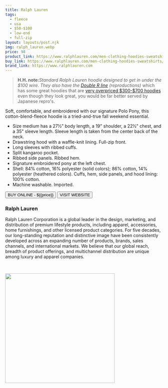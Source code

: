 ```yaml
---
title: Ralph Lauren
tags:
  - fleece
  - usa
  - $50-$100
  - low-end
  - full-zip
layout: layouts/post.njk
img: ralph_lauren.webp
price: 98
product_link: https://www.ralphlauren.com/men-clothing-hoodies-sweatshirts/cotton-blend-fleece-hoodie/365622.html?cgid=men-clothing-hoodies-sweatshirts&dwvar365622_colorname=Alaskan%20Heather&webcat=Men%2FClothing%2FSweatshirts%20%20%20Sweatpants#start=1&cgid=men-clothing-hoodies-sweatshirts
buy_link: https://www.ralphlauren.com/men-clothing-hoodies-sweatshirts/cotton-blend-fleece-hoodie/365622.html?cgid=men-clothing-hoodies-sweatshirts&dwvar365622_colorname=Alaskan%20Heather&webcat=Men%2FClothing%2FSweatshirts%20%20%20Sweatpants#start=1&cgid=men-clothing-hoodies-sweatshirts 
brand_link: https://www.ralphlauren.com
---
```

<div class="col col-sm-8">

<p>
<blockquote>
<strong>H.H. note:</strong><i>Standard Ralph Lauren hoodie designed to get in under the $100 wire. They also have the <a href="https://www.ralphlauren.com/brands-double-rl-men?webcat=brands%7Cdouble-rl%7CMen">Double R line</a> (reproductions)</i> which has some great hoodies that are <a href="https://www.ralphlauren.com/men-clothing/cotton-wool-hoodie/449176.html?cgid=men-clothing&dwvar449176_colorname=Grey%20Heather&webcat=Men%2FClothing#prefn1=CategoryCode&prefn2=brand&prefv1=T-shirts%257CSweatshirts&prefv2=Double%2520RL&ab=en_US_MLP_RRL_Slot_5_S1_IMAGE_SHOP&start=1&cgid=men-clothing">very overpriced $300-$700 hoodies</a> even though they look great, you would be far better served by Japanese repro's.
</blockquote>
</p>

Soft, comfortable, and embroidered with our signature Polo Pony, this cotton-blend-fleece hoodie is a tried-and-true fall weekend essential.

* Size medium has a 27½" body length, a 19" shoulder, a 22½" chest, and a 35" sleeve length. Sleeve length is taken from the center back of the neck.
* Drawstring hood with a waffle-knit lining. Full-zip front.
* Long sleeves with ribbed cuffs.
* Split kangaroo pocket.
* Ribbed side panels. Ribbed hem.
* Signature embroidered pony at the left chest.
* Shell: 84% cotton, 16% polyester (solid colors); 86% cotton, 14% polyester (heathered colors). Cuffs, hem, side panels, and hood lining: 100% cotton.
* Machine washable. Imported.

<p>
    <a href='{{buy_link}}'><button class="button-primary-outlined button-round">BUY ONLINE - ${{price}}</button></a>
    <a href='{{brand_link}}'><button class="button-primary-outlined button-round">VISIT WEBSITE</button></a>
</p>

### Ralph Lauren
<p>
Ralph Lauren Corporation is a global leader in the design, marketing, and distribution of premium lifestyle products, including apparel, accessories, home furnishings, and other licensed product categories. For five decades, our long-standing reputation and distinctive image have been consistently developed across an expanding number of products, brands, sales channels, and international markets. We believe that our global reach, breadth of product offerings, and multichannel distribution are unique among luxury and apparel companies.

 ﻿</p>

</div>

<div class="col col-sm-4 float-right">
        <img src='/img/{{img}}' height='350' class="float-left">
</div>